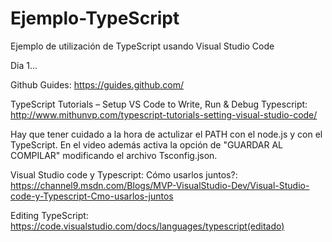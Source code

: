 # Ejemplo-TypeScript
Ejemplo de utilización de TypeScript usando Visual Studio Code

Dia 1...

Github Guides: https://guides.github.com/

TypeScript Tutorials – Setup VS Code to Write, Run & Debug Typescript: http://www.mithunvp.com/typescript-tutorials-setting-visual-studio-code/

  Hay que tener cuidado a la hora de actulizar el PATH con el node.js y con el TypeScript. En el video además activa la opción de "GUARDAR AL COMPILAR" modificando el archivo Tsconfig.json.
  


Visual Studio code y Typescript: Cómo usarlos juntos?: https://channel9.msdn.com/Blogs/MVP-VisualStudio-Dev/Visual-Studio-code-y-Typescript-Cmo-usarlos-juntos

Editing TypeScript: https://code.visualstudio.com/docs/languages/typescript(editado)
